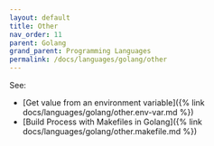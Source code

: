 ```yaml
---
layout: default
title: Other
nav_order: 11
parent: Golang
grand_parent: Programming Languages
permalink: /docs/languages/golang/other
---
```


See:
- [Get value from an environment variable]({% link docs/languages/golang/other.env-var.md %})
- [Build Process with Makefiles in Golang]({% link docs/languages/golang/other.makefile.md %})
